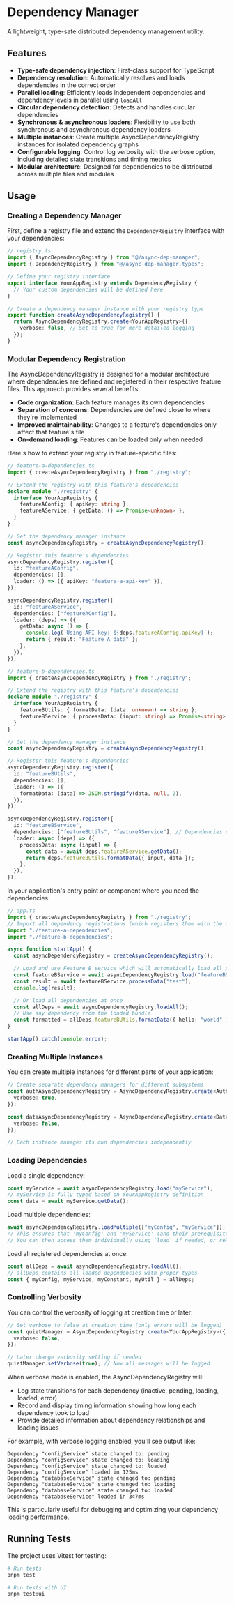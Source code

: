 # Dependency Manager

A lightweight, type-safe distributed dependency management utility.

## Features

- **Type-safe dependency injection**: First-class support for TypeScript
- **Dependency resolution**: Automatically resolves and loads dependencies in the correct order
- **Parallel loading**: Efficiently loads independent dependencies and dependency levels in parallel using `loadAll`
- **Circular dependency detection**: Detects and handles circular dependencies
- **Synchronous & asynchronous loaders**: Flexibility to use both synchronous and asynchronous dependency loaders
- **Multiple instances**: Create multiple AsyncDependencyRegistry instances for isolated dependency graphs
- **Configurable logging**: Control log verbosity with the verbose option, including detailed state transitions and timing metrics
- **Modular architecture**: Designed for dependencies to be distributed across multiple files and modules

## Usage

### Creating a Dependency Manager

First, define a registry file and extend the `DependencyRegistry` interface with your dependencies:

```typescript
// registry.ts
import { AsyncDependencyRegistry } from "@/async-dep-manager";
import { DependencyRegistry } from "@/async-dep-manager.types";

// Define your registry interface
export interface YourAppRegistry extends DependencyRegistry {
  // Your custom dependencies will be defined here
}

// Create a dependency manager instance with your registry type
export function createAsyncDependencyRegistry() {
  return AsyncDependencyRegistry.create<YourAppRegistry>({
    verbose: false, // Set to true for more detailed logging
  });
}
```

### Modular Dependency Registration

The AsyncDependencyRegistry is designed for a modular architecture where dependencies are defined and registered in their respective feature files. This approach provides several benefits:

- **Code organization**: Each feature manages its own dependencies
- **Separation of concerns**: Dependencies are defined close to where they're implemented
- **Improved maintainability**: Changes to a feature's dependencies only affect that feature's file
- **On-demand loading**: Features can be loaded only when needed

Here's how to extend your registry in feature-specific files:

```typescript
// feature-a-dependencies.ts
import { createAsyncDependencyRegistry } from "./registry";

// Extend the registry with this feature's dependencies
declare module "./registry" {
  interface YourAppRegistry {
    featureAConfig: { apiKey: string };
    featureAService: { getData: () => Promise<unknown> };
  }
}

// Get the dependency manager instance
const asyncDependencyRegistry = createAsyncDependencyRegistry();

// Register this feature's dependencies
asyncDependencyRegistry.register({
  id: "featureAConfig",
  dependencies: [],
  loader: () => ({ apiKey: "feature-a-api-key" }),
});

asyncDependencyRegistry.register({
  id: "featureAService",
  dependencies: ["featureAConfig"],
  loader: (deps) => ({
    getData: async () => {
      console.log(`Using API key: ${deps.featureAConfig.apiKey}`);
      return { result: "Feature A data" };
    },
  }),
});

// feature-b-dependencies.ts
import { createAsyncDependencyRegistry } from "./registry";

// Extend the registry with this feature's dependencies
declare module "./registry" {
  interface YourAppRegistry {
    featureBUtils: { formatData: (data: unknown) => string };
    featureBService: { processData: (input: string) => Promise<string> };
  }
}

// Get the dependency manager instance
const asyncDependencyRegistry = createAsyncDependencyRegistry();

// Register this feature's dependencies
asyncDependencyRegistry.register({
  id: "featureBUtils",
  dependencies: [],
  loader: () => ({
    formatData: (data) => JSON.stringify(data, null, 2),
  }),
});

asyncDependencyRegistry.register({
  id: "featureBService",
  dependencies: ["featureBUtils", "featureAService"], // Dependencies can cross features
  loader: async (deps) => ({
    processData: async (input) => {
      const data = await deps.featureAService.getData();
      return deps.featureBUtils.formatData({ input, data });
    },
  }),
});
```

In your application's entry point or component where you need the dependencies:

```typescript
// app.ts
import { createAsyncDependencyRegistry } from "./registry";
// Import all dependency registrations (which registers them with the manager)
import "./feature-a-dependencies";
import "./feature-b-dependencies";

async function startApp() {
  const asyncDependencyRegistry = createAsyncDependencyRegistry();

  // Load and use Feature B service which will automatically load all prerequisites
  const featureBService = await asyncDependencyRegistry.load("featureBService");
  const result = await featureBService.processData("test");
  console.log(result);

  // Or load all dependencies at once
  const allDeps = await asyncDependencyRegistry.loadAll();
  // Use any dependency from the loaded bundle
  const formatted = allDeps.featureBUtils.formatData({ hello: "world" });
}

startApp().catch(console.error);
```

### Creating Multiple Instances

You can create multiple instances for different parts of your application:

```typescript
// Create separate dependency managers for different subsystems
const authAsyncDependencyRegistry = AsyncDependencyRegistry.create<AuthRegistry>({
  verbose: true,
});

const dataAsyncDependencyRegistry = AsyncDependencyRegistry.create<DataRegistry>({
  verbose: false,
});

// Each instance manages its own dependencies independently
```

### Loading Dependencies

Load a single dependency:

```typescript
const myService = await asyncDependencyRegistry.load("myService");
// myService is fully typed based on YourAppRegistry definition
const data = await myService.getData();
```

Load multiple dependencies:

```typescript
await asyncDependencyRegistry.loadMultiple(["myConfig", "myService"]);
// This ensures that 'myConfig' and 'myService' (and their prerequisites) are loaded.
// You can then access them individually using `load` if needed, or rely on them being available for other dependencies.
```

Load all registered dependencies at once:

```typescript
const allDeps = await asyncDependencyRegistry.loadAll();
// allDeps contains all loaded dependencies with proper types
const { myConfig, myService, myConstant, myUtil } = allDeps;
```

### Controlling Verbosity

You can control the verbosity of logging at creation time or later:

```typescript
// Set verbose to false at creation time (only errors will be logged)
const quietManager = AsyncDependencyRegistry.create<YourAppRegistry>({
  verbose: false,
});

// Later change verbosity setting if needed
quietManager.setVerbose(true); // Now all messages will be logged
```

When verbose mode is enabled, the AsyncDependencyRegistry will:

- Log state transitions for each dependency (inactive, pending, loading, loaded, error)
- Record and display timing information showing how long each dependency took to load
- Provide detailed information about dependency relationships and loading issues

For example, with verbose logging enabled, you'll see output like:

```
Dependency "configService" state changed to: pending
Dependency "configService" state changed to: loading
Dependency "configService" state changed to: loaded
Dependency "configService" loaded in 125ms
Dependency "databaseService" state changed to: pending
Dependency "databaseService" state changed to: loading
Dependency "databaseService" state changed to: loaded
Dependency "databaseService" loaded in 347ms
```

This is particularly useful for debugging and optimizing your dependency loading performance.

## Running Tests

The project uses Vitest for testing:

```bash
# Run tests
pnpm test

# Run tests with UI
pnpm test:ui
```
